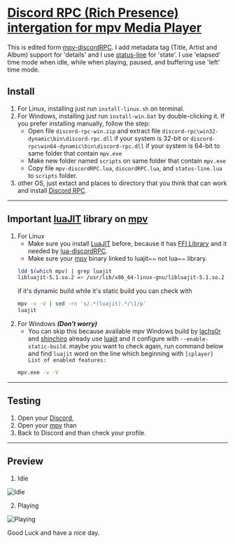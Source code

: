# [Discord RPC (Rich Presence) intergation for mpv Media Player](https://github.com/cniw/mpv-discordRPC)

This is edited form [mpv-discordRPC][1]. I add metadata tag (Title, Artist and Album) 
support for 'details' and I use [status-line][2] for 'state'. I use 'elapsed' time 
mode when idle, while when playing, paused, and buffering use 'left' time mode.

## Install
1. For Linux, installing just run `install-linux.sh` on terminal.
2. For Windows, installing just run `install-win.bat` by double-clicking it. 
	If you prefer installing manually, follow the step:  
    - Open file `discord-rpc-win.zip` and extract file `discord-rpc\win32-dynamic\bin\discord-rpc.dll` 
    if your system is 32-bit or `discord-rpc\win64-dynamic\bin\discord-rpc.dll` 
    if your system is 64-bit to same folder that contain `mpv.exe`
    - Make new folder named `scripts` on same folder that contain `mpv.exe`
    - Copy file `mpv-discordRPC.lua`, `discordRPC.lua`, and `status-line.lua` to 
    `scripts` folder.
3. other OS, just extact and places to directory that you think that can work 
and install [Discord RPC][3].
---
## Important [luaJIT][4] library on [mpv][7]
1. For Linux
    - Make sure you install [LuaJIT][4] before, because it has [FFI Library][5] 
    and it needed by [lua-discordRPC][6].
    - Make sure your [mpv][7] binary linked to luajit~~ not lua~~ library.
    ```bash
    ldd $(which mpv) | grep luajit
    libluajit-5.1.so.2 => /usr/lib/x86_64-linux-gnu/libluajit-5.1.so.2 (0x00007f32e9a83000)
    ```
    if it's dynamic build while it's static build you can check with
    ```bash
    mpv -v -V | sed -rn 's/.*(luajit).*/\1/p'
    luajit
    ```
2. For Windows ***(Don't worry)***
   - You can skip this because available mpv Windows build by [lachs0r][8] 
   and [shinchiro][9] already use [luajit][5] and it configure with `--enable-static-build`. 
   maybe you want to check again, run command below and find `luajit` word on the 
   line which beginning with `[cplayer] List of enabled features:`
   ```cmd
   mpv.exe -v -V
   ```
---
## Testing
1. Open your [Discord][10],
2. Open your [mpv][7] than
3. Back to Discord and than check your profile. 
---
## Preview
1. Idle

![Idle](https://github.com/cniw/mpv-discordRPC/raw/master/images/idle.png)

2. Playing

![Playing](https://github.com/cniw/mpv-discordRPC/raw/master/images/playing.png)


Good Luck and have a nice day.

[1]: https://github.com/noaione/mpv-discordRPC
[2]: https://github.com/mpv-player/mpv/raw/master/TOOLS/lua/status-line.lua
[3]: https://github.com/discordapp/discord-rpc/releases
[4]: http://luajit.org/
[5]: http://luajit.org/ext_ffi.html
[6]: https://github.com/pfirsich/lua-discordRPC
[7]: https://mpv.io/installation/
[8]: https://mpv.srsfckn.biz/
[9]: https://sourceforge.net/projects/mpv-player-windows/files
[10]: https://discordapp.com/download 
